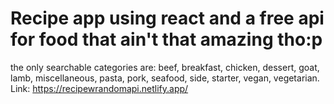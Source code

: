 # Recipe app using react and a free api for food that ain't that amazing tho:p
the only searchable categories are: beef, breakfast, chicken, dessert, goat, lamb, miscellaneous, pasta, pork, seafood, side, starter, vegan, vegetarian.
Link: https://recipewrandomapi.netlify.app/
